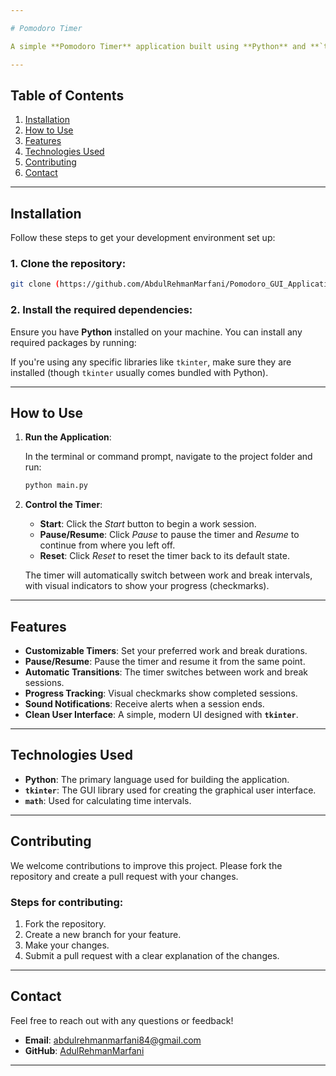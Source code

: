 ```yaml
---

# Pomodoro Timer

A simple **Pomodoro Timer** application built using **Python** and **`tkinter`**. The app follows the **Pomodoro Technique** for time management to boost productivity, offering customizable work/break intervals, visual progress tracking, and a clean user interface.

---
```


## Table of Contents

1. [Installation](#installation)
2. [How to Use](#how-to-use)
3. [Features](#features)
4. [Technologies Used](#technologies-used)
5. [Contributing](#contributing)
6. [Contact](#contact)

---

## Installation

Follow these steps to get your development environment set up:

### 1. Clone the repository:

```bash
git clone (https://github.com/AbdulRehmanMarfani/Pomodoro_GUI_Application.git)
```

### 2. Install the required dependencies:

Ensure you have **Python** installed on your machine. You can install any required packages by running:

If you're using any specific libraries like `tkinter`, make sure they are installed (though `tkinter` usually comes bundled with Python).

---

## How to Use

1. **Run the Application**:

   In the terminal or command prompt, navigate to the project folder and run:

   ```bash
   python main.py
   ```

2. **Control the Timer**:
   - **Start**: Click the *Start* button to begin a work session.
   - **Pause/Resume**: Click *Pause* to pause the timer and *Resume* to continue from where you left off.
   - **Reset**: Click *Reset* to reset the timer back to its default state.
   
   The timer will automatically switch between work and break intervals, with visual indicators to show your progress (checkmarks).

---

## Features

- **Customizable Timers**: Set your preferred work and break durations.
- **Pause/Resume**: Pause the timer and resume it from the same point.
- **Automatic Transitions**: The timer switches between work and break sessions.
- **Progress Tracking**: Visual checkmarks show completed sessions.
- **Sound Notifications**: Receive alerts when a session ends.
- **Clean User Interface**: A simple, modern UI designed with **`tkinter`**.

---

## Technologies Used

- **Python**: The primary language used for building the application.
- **`tkinter`**: The GUI library used for creating the graphical user interface.
- **`math`**: Used for calculating time intervals.

---

## Contributing

We welcome contributions to improve this project. Please fork the repository and create a pull request with your changes.

### Steps for contributing:

1. Fork the repository.
2. Create a new branch for your feature.
3. Make your changes.
4. Submit a pull request with a clear explanation of the changes.

---

## Contact

Feel free to reach out with any questions or feedback!

- **Email**: abdulrehmanmarfani84@gmail.com
- **GitHub**: [AdulRehmanMarfani](https://github.com/AbdulRehmanMarfani)

---

